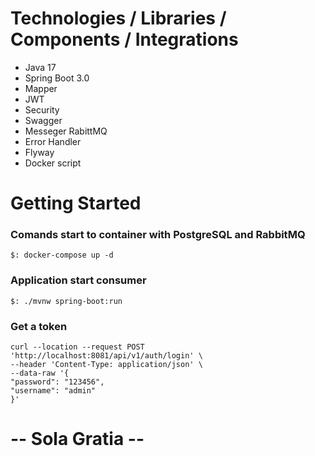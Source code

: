 # Technologies / Libraries / Components / Integrations
- Java 17
- Spring Boot 3.0
- Mapper
- JWT
- Security
- Swagger
- Messeger RabittMQ
- Error Handler
- Flyway
- Docker script

# Getting Started

### Comands start to container with PostgreSQL and RabbitMQ

```
$: docker-compose up -d
```

### Application start consumer

```
$: ./mvnw spring-boot:run
```

### Get a token

```
curl --location --request POST 'http://localhost:8081/api/v1/auth/login' \
--header 'Content-Type: application/json' \
--data-raw '{
"password": "123456",
"username": "admin"
}'
```

# -- Sola Gratia --
